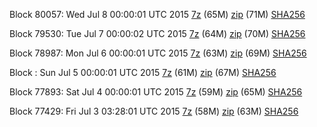 Block 80057: Wed Jul  8 00:00:01 UTC 2015 [7z](https://transfer.sh/ymlOZ/bootstrap.dat.20150708.7z) (65M) [zip](https://transfer.sh/F63da/bootstrap.dat.20150708.zip) (71M) [SHA256](https://transfer.sh/1fLsEh/sha256.txt)

Block 79530: Tue Jul  7 00:00:02 UTC 2015 [7z](https://transfer.sh/Xu4Q4/bootstrap.dat.20150707.7z) (64M) [zip](https://transfer.sh/6goUH/bootstrap.dat.20150707.zip) (70M) [SHA256](https://transfer.sh/nsRaq/sha256.txt)

Block 78987: Mon Jul  6 00:00:01 UTC 2015 [7z](https://transfer.sh/4npdb/bootstrap.dat.20150706.7z) (63M) [zip](https://transfer.sh/16xfLK/bootstrap.dat.20150706.zip) (69M) [SHA256](https://transfer.sh/fDI1f/sha256.txt)

Block : Sun Jul  5 00:00:01 UTC 2015 [7z](https://transfer.sh/106kd0/bootstrap.dat.20150705.7z) (61M) [zip](https://transfer.sh/XThhP/bootstrap.dat.20150705.zip) (67M) [SHA256](https://transfer.sh/yriqA/sha256.txt)

Block 77893: Sat Jul  4 00:00:01 UTC 2015 [7z](https://transfer.sh/vfx5L/bootstrap.dat.20150704.7z) (59M) [zip](https://transfer.sh/gPeKL/bootstrap.dat.20150704.zip) (65M) [SHA256](https://transfer.sh/I8QRi/sha256.txt)

Block 77429: Fri Jul  3 03:28:01 UTC 2015 [7z](https://transfer.sh/19dJ5/bootstrap.dat.20150703.7z) (58M) [zip](https://transfer.sh/EjsQ3/bootstrap.dat.20150703.zip) (63M) [SHA256](https://transfer.sh/ppHp5/sha256.txt)

